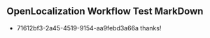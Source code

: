 ## OpenLocalization Workflow Test MarkDown
* 71612bf3-2a45-4519-9154-aa9febd3a66a thanks!

<!--HONumber=Jul16_HO4-->


